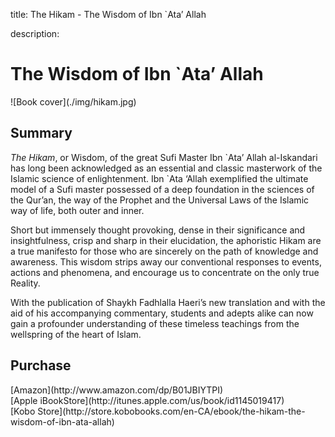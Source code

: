title: The Hikam - The Wisdom of Ibn `Ata’ Allah

description:

# The Wisdom of Ibn `Ata’ Allah

<div markdown="1" class="cover-image">
![Book cover](./img/hikam.jpg)
</div>

## Summary

_The Hikam_, or Wisdom, of the great Sufi Master Ibn \`Ata’ Allah al-Iskandari has long been acknowledged as an essential and classic masterwork of the Islamic science of enlightenment. Ibn `Ata ‘Allah exemplified the ultimate model of a Sufi master possessed of a deep foundation in the sciences of the Qur’an, the way of the Prophet and the Universal Laws of the Islamic way of life, both outer and inner.

Short but immensely thought provoking, dense in their significance and insightfulness, crisp and sharp in their elucidation, the aphoristic Hikam are a true manifesto for those who are sincerely on the path of knowledge and awareness. This wisdom strips away our conventional responses to events, actions and phenomena, and encourage us to concentrate on the only true Reality.

With the publication of Shaykh Fadhlalla Haeri’s new translation and with the aid of his accompanying commentary, students and adepts alike can now gain a profounder understanding of these timeless teachings from the wellspring of the heart of Islam.

## Purchase

<div markdown="3" class="purchase-link">
[Amazon](http://www.amazon.com/dp/B01JBIYTPI)
</div>

<div markdown="3" class="purchase-link">
[Apple iBookStore](http://itunes.apple.com/us/book/id1145019417)
</div>

<div markdown="3" class="purchase-link">
[Kobo Store](http://store.kobobooks.com/en-CA/ebook/the-hikam-the-wisdom-of-ibn-ata-allah)
</div>